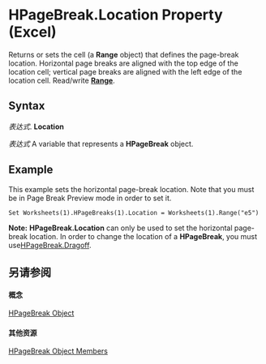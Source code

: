 
# HPageBreak.Location Property (Excel)

Returns or sets the cell (a  **Range** object) that defines the page-break location. Horizontal page breaks are aligned with the top edge of the location cell; vertical page breaks are aligned with the left edge of the location cell. Read/write **[Range](b8207778-0dcc-4570-1234-f130532cc8cd.md)**.


## Syntax

 _表达式_. **Location**

 _表达式_ A variable that represents a **HPageBreak** object.


## Example

 This example sets the horizontal page-break location. Note that you must be in Page Break Preview mode in order to set it.


```
Set Worksheets(1).HPageBreaks(1).Location = Worksheets(1).Range("e5")
```

 **Note:** **HPageBreak.Location** can only be used to set the horizontal page-break location. In order to change the location of a **HPageBreak**, you must use[HPageBreak.Dragoff](80065224-c53d-3f45-8d94-c644502dac22.md).


## 另请参阅


#### 概念


[HPageBreak Object](8fc96958-33ab-8251-f627-4769b5eab97f.md)
#### 其他资源


[HPageBreak Object Members](http://msdn.microsoft.com/library/32b561ff-a0cf-142b-0a46-c622a42b6125%28Office.15%29.aspx)